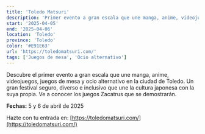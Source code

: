```yaml
---
title: 'Toledo Matsuri'
description: 'Primer evento a gran escala que une manga, anime, videojuegos, juegos de mesa y ocio alternativo en Toledo.'
start: '2025-04-05'
end: '2025-04-06'
location: 'Toledo'
province: 'Toledo'
color: '#E91E63'
url: 'https://toledomatsuri.com/'
tags: ['Juegos de mesa', 'Ocio alternativo']
---
```


Descubre el primer evento a gran escala que une manga, anime, videojuegos, juegos de mesa y ocio alternativo en la ciudad de Toledo. Un gran festival seguro, diverso e inclusivo que une la cultura japonesa con la suya propia. Ve a conocer los juegos Zacatrus que se demostrarán.

**Fechas:** 5 y 6 de abril de 2025

Hazte con tu entrada en: [https://toledomatsuri.com/](https://toledomatsuri.com/)
